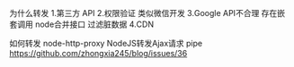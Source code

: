 
为什么转发
1.第三方 API
2.权限验证 类似微信开发
3.Google API不合理
  存在嵌套调用
  node合并接口
  过滤脏数据
4.CDN


如何转发
node-http-proxy
NodeJS转发Ajax请求 pipe https://github.com/zhongxia245/blog/issues/36
